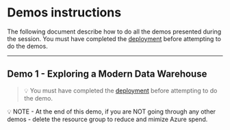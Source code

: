 # Demos instructions

The following document describe how to do all the demos presented during the session. You must have completed the [deployment](../deployment/README.md) before attempting to do the demos.

---

## Demo 1 - Exploring a Modern Data Warehouse 

> 💡 You must have completed the [deployment](../deployment/README.md) before attempting to do the demo.







💡 NOTE - At the end of this demo, if you are NOT going through any other demos - delete the resource group to reduce and mimize Azure spend.